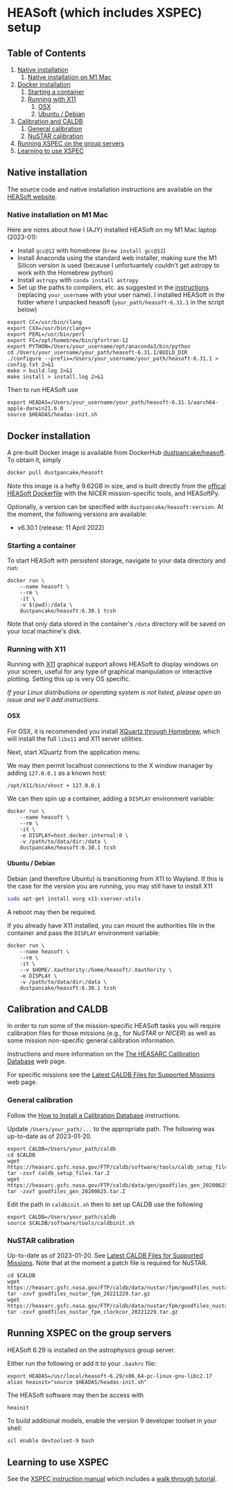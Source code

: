 # HEASoft (which includes XSPEC) setup

<!--BEGIN TOC-->
## Table of Contents
1. [Native installation](#native-installation)
    1. [Native installation on M1 Mac](#native-installation-on-m1-mac)
2. [Docker installation](#docker-installation)
    1. [Starting a container](#starting-a-container)
    2. [Running with X11](#running-with-x11)
        1. [OSX](#osx)
        2. [Ubuntu / Debian](#ubuntu-/-debian)
3. [Calibration and CALDB](#calibration-and-caldb)
    1. [General calibration](#general-calibration)
    2. [NuSTAR calibration](#nustar-calibration)
4. [Running XSPEC on the group servers](#running-xspec-on-the-group-servers)
5. [Learning to use XSPEC](#learning-to-use-xspec)

<!--END TOC-->

## Native installation <a id="toc-tag-mdtoc" name="native-installation"></a>

The source code and native installation instructions are available on the [HEASoft website](https://heasarc.gsfc.nasa.gov/lheasoft/download.html).

### Native installation on M1 Mac <a id="toc-tag-mdtoc" name="native-installation-on-m1-mac"></a>

Here are notes about how I (AJY) installed HEASoft on my M1 Mac laptop (2023-01):

- Install `gcc@12` with homebrew (`brew install gcc@12`)
- Install Anaconda using the standard web installer, making sure the M1 Silicon version is used (because I unfortuantely couldn't get astropy to work with the Homebrew python)
- Install `astropy` with `conda install astropy`
- Set up the paths to compilers, etc. as suggested in the [instructions](https://heasarc.gsfc.nasa.gov/lheasoft/macos.html) (replacing `your_username` with your user name). I installed HEASoft in the folder where I unpacked heasoft (`your_path/heasoft-6.31.1` in the script below)

```
export CC=/usr/bin/clang
export CXX=/usr/bin/clang++
export PERL=/usr/bin/perl
export FC=/opt/homebrew/bin/gfortran-12
export PYTHON=/Users/your_username/opt/anaconda3/bin/python
cd /Users/your_username/your_path/heasoft-6.31.1/BUILD_DIR
./configure --prefix=/Users/your_username/your_path/heasoft-6.31.1 > config.txt 2>&1
make > build.log 2>&1
make install > install.log 2>&1
```

Then to run HEASoft use

```
export HEADAS=/Users/your_username/your_path/heasoft-6.31.1/aarch64-apple-darwin21.6.0
source $HEADAS/headas-init.sh
```

## Docker installation <a id="toc-tag-mdtoc" name="docker-installation"></a>

A pre-built Docker image is available from DockerHub [dustpancake/heasoft](https://hub.docker.com/r/dustpancake/heasoft). To obtain it, simply

```bash
docker pull dustpancake/heasoft
```

Note this image is a hefty 9.62GB in size, and is built directly from the [offical HEASoft Dockerfile](https://heasarc.gsfc.nasa.gov/lheasoft/docker.html) with the NICER mission-specific tools, and HEASoftPy.

Optionally, a version can be specified with `dustpancake/heasoft:version`. At the moment, the following versions are available:

- v6.30.1 (release: 11 April 2022)

### Starting a container <a id="toc-tag-mdtoc" name="starting-a-container"></a>

To start HEASoft with persistent storage, navigate to your data directory and run:

```
docker run \
    --name heasoft \
    --rm \
    -it \
    -v $(pwd):/data \
    dustpancake/heasoft:6.30.1 tcsh
```

Note that only data stored in the container's `/data` directory will be saved on your local machine's disk.

### Running with X11 <a id="toc-tag-mdtoc" name="running-with-x11"></a>

Running with [X11](https://x.org/wiki/) graphical support allows HEASoft to display windows on your screen, useful for any type of graphical manipulation or interactive plotting. Setting this up is very OS specific.

_If your Linux distributions or operating system is not listed, please open an issue and we'll add instructions._

#### OSX <a id="toc-tag-mdtoc" name="osx"></a>

For OSX, it is recommended you install [XQuartz through Homebrew](https://formulae.brew.sh/cask/xquartz), which will install the full `libx11` and X11 server utilities.

Next, start XQuartz from the application menu.

We may then permit localhost connections to the X window manager by adding `127.0.0.1` as a known host:

```bash
/opt/X11/bin/xhost + 127.0.0.1
```

We can then spin up a container, adding a `DISPLAY` environment variable:

```
docker run \
    --name heasoft \
    --rm \
    -it \
    -e DISPLAY=host.docker.internal:0 \
    -v /path/to/data/dir:/data \
    dustpancake/heasoft:6.30.1 tcsh
```

#### Ubuntu / Debian <a id="toc-tag-mdtoc" name="ubuntu-/-debian"></a>

Debian (and therefore Ubuntu) is transitioning from X11 to Wayland. If this is the case for the version you are running, you may still have to install X11

```bash
sudo apt-get install xorg x11-xserver-utils
```

A reboot may then be required.

If you already have X11 installed, you can mount the authorities file in the container and pass the `DISPLAY` environment variable:

```
docker run \
    --name heasoft \
    --rm \
    -it \
    --v $HOME/.Xauthority:/home/heasoft/.Xauthority \
    -e DISPLAY \
    -v /path/to/data/dir:/data \
    dustpancake/heasoft:6.30.1 tcsh
```

## Calibration and CALDB <a id="toc-tag-mdtoc" name="calibration-and-caldb"></a>

In order to run some of the mission-specific HEASoft tasks you will require calibration files for those missions (e.g., for _NuSTAR_ or _NICER_) as well as some mission non-specific general calibration information.

Instructions and more information on the [The HEASARC Calibration Database](https://heasarc.gsfc.nasa.gov/docs/heasarc/caldb/caldb_intro.html) web page.

For specific missions see the [Latest CALDB Files for Supported Missions](https://heasarc.gsfc.nasa.gov/docs/heasarc/caldb/caldb_supported_missions.html) web page.

### General calibration <a id="toc-tag-mdtoc" name="general-calibration"></a>

Follow the [How to Install a Calibration Database](https://heasarc.gsfc.nasa.gov/docs/heasarc/caldb/install.html) instructions.

Update `/Users/your_path/...` to the appropriate path. The following was up-to-date as of 2023-01-20.

```
export CALDB=/Users/your_path/caldb
cd $CALDB
wget https://heasarc.gsfc.nasa.gov/FTP/caldb/software/tools/caldb_setup_files.tar.Z
tar -zxvf caldb_setup_files.tar.Z
wget https://heasarc.gsfc.nasa.gov/FTP/caldb/data/gen/goodfiles_gen_20200625.tar.Z
tar -zxvf goodfiles_gen_20200625.tar.Z
```

Edit the path in `caldbinit.sh` then to set up CALDB use the following

```
export CALDB=/Users/your_path/caldb
source $CALDB/software/tools/caldbinit.sh
```

### NuSTAR calibration <a id="toc-tag-mdtoc" name="nustar-calibration"></a>

Up-to-date as of 2023-01-20. See [Latest CALDB Files for Supported Missions](https://heasarc.gsfc.nasa.gov/docs/heasarc/caldb/caldb_supported_missions.html). Note that at the moment a patch file is required for NuSTAR.

```
cd $CALDB
wget https://heasarc.gsfc.nasa.gov/FTP/caldb/data/nustar/fpm/goodfiles_nustar_fpm_20221229.tar.gz
tar -zxvf goodfiles_nustar_fpm_20221229.tar.gz
wget https://heasarc.gsfc.nasa.gov/FTP/caldb/data/nustar/fpm/goodfiles_nustar_fpm_clockcor_20221229.tar.gz
tar -zxvf goodfiles_nustar_fpm_clockcor_20221229.tar.gz
```

## Running XSPEC on the group servers <a id="toc-tag-mdtoc" name="running-xspec-on-the-group-servers"></a>

HEASoft 6.29 is installed on the astrophysics group server.

Either run the following or add it to your `.bashrc` file:

```
export HEADAS=/usr/local/heasoft-6.29/x86_64-pc-linux-gnu-libc2.17
alias heainit="source $HEADAS/headas-init.sh"
```

The HEASoft software may then be access with

```
heainit
```

To build additional models, enable the version 9 developer toolset in your shell:

```bash
scl enable devtoolset-9 bash
```

## Learning to use XSPEC <a id="toc-tag-mdtoc" name="learning-to-use-xspec"></a>

See the [XSPEC instruction manual](https://heasarc.gsfc.nasa.gov/docs/software/heasoft/xanadu/xspec/manual/XspecManual.html) which includes a [walk through tutorial](https://heasarc.gsfc.nasa.gov/docs/software/heasoft/xanadu/xspec/manual/node35.html).
